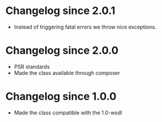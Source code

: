 # Changelog since 2.0.1

* Instead of triggering fatal errors we throw nice exceptions.

# Changelog since 2.0.0

* PSR standards
* Made the class available through composer

# Changelog since 1.0.0

* Made the class compatible with the 1.0-wsdl
